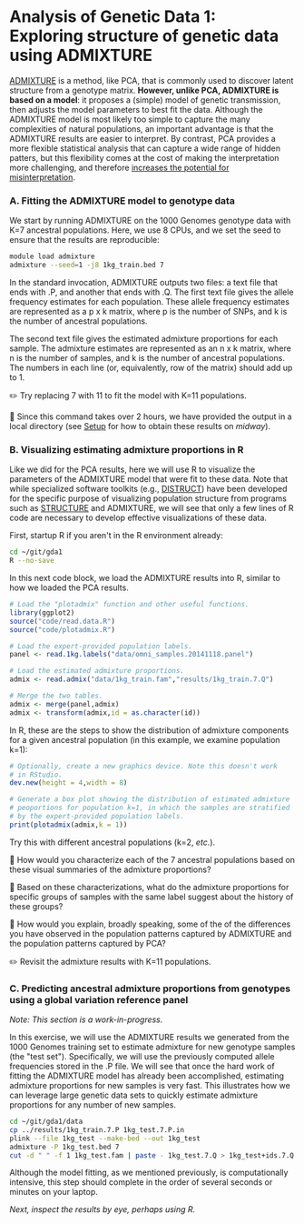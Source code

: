 # Analysis of Genetic Data 1:<br>Exploring structure of genetic data using ADMIXTURE

[ADMIXTURE](https://www.genetics.ucla.edu/software/admixture) is a
method, like PCA, that is commonly used to discover latent structure
from a genotype matrix. **However, unlike PCA, ADMIXTURE is based on a
model**: it proposes a (simple) model of genetic transmission, then
adjusts the model parameters to best fit the data. Although the
ADMIXTURE model is most likely too simple to capture the many
complexities of natural populations, an important advantage is that
the ADMIXTURE results are easier to interpret. By contrast, PCA
provides a more flexible statistical analysis that can capture a wide
range of hidden patters, but this flexibility comes at the cost of
making the interpretation more challenging, and therefore
[increases the potential for misinterpretation](http://dx.doi.org/10.1038/ng.139).

### A. Fitting the ADMIXTURE model to genotype data

We start by running ADMIXTURE on the 1000 Genomes genotype data with
K=7 ancestral populations. Here, we use 8 CPUs, and we set the seed to
ensure that the results are reproducible:

```bash
module load admixture
admixture --seed=1 -j8 1kg_train.bed 7
```

In the standard invocation, ADMIXTURE outputs two files: a text file
that ends with .P, and another that ends with .Q. The first text file
gives the allele frequency estimates for each population. These allele
frequency estimates are represented as a p x k matrix, where p is the
number of SNPs, and k is the number of ancestral populations.

The second text file gives the estimated admixture proportions for
each sample. The admixture estimates are represented as an n x k
matrix, where n is the number of samples, and k is the number of
ancestral populations. The numbers in each line (or, equivalently, row
of the matrix) should add up to 1.

:pencil2: Try replacing 7 with 11 to fit the model with K=11 populations.

:pushpin: Since this command takes over 2 hours, we have provided the
output in a local directory (see [Setup](setup.md) for how to obtain
these results on *midway*).

### B. Visualizing estimating admixture proportions in R

Like we did for the PCA results, here we will use R to visualize the
parameters of the ADMIXTURE model that were fit to these data. Note
that while specialized software toolkits (e.g.,
[DISTRUCT](http://web.stanford.edu/group/rosenberglab/index.html))
have been developed for the specific purpose of visualizing population
structure from programs such as
[STRUCTURE](http://pritchardlab.stanford.edu/structure.html) and
ADMIXTURE, we will see that only a few lines of R code are necessary
to develop effective visualizations of these data.

First, startup R if you aren't in the R environment already:

```bash
cd ~/git/gda1
R --no-save
```

In this next code block, we load the ADMIXTURE results into R, similar
to how we loaded the PCA results.

```R
# Load the "plotadmix" function and other useful functions.
library(ggplot2)
source("code/read.data.R")
source("code/plotadmix.R")

# Load the expert-provided population labels.
panel <- read.1kg.labels("data/omni_samples.20141118.panel")

# Load the estimated admixture proportions.
admix <- read.admix("data/1kg_train.fam","results/1kg_train.7.Q")

# Merge the two tables.
admix <- merge(panel,admix)
admix <- transform(admix,id = as.character(id))
```

In R, these are the steps to show the distribution of admixture
components for a given ancestral population (in this example, we
examine population k=1):

```R
# Optionally, create a new graphics device. Note this doesn't work
# in RStudio.
dev.new(height = 4,width = 8)

# Generate a box plot showing the distribution of estimated admixture
# peoportions for population k=1, in which the samples are stratified
# by the expert-provided population labels.
print(plotadmix(admix,k = 1))
```

Try this with different ancestral populations (k=2, *etc.*).

:ledger: How would you characterize each of the 7 ancestral
populations based on these visual summaries of the admixture
proportions?

:ledger: Based on these characterizations, what do the admixture
proportions for specific groups of samples with the same label suggest
about the history of these groups?

:orange_book: How would you explain, broadly speaking, some of the of
the differences you have observed in the population patterns captured
by ADMIXTURE and the population patterns captured by PCA?

:pencil2: Revisit the admixture results with K=11 populations.

### C. Predicting ancestral admixture proportions from genotypes using a global variation reference panel

*Note: This section is a work-in-progress.*

In this exercise, we will use the ADMIXTURE results we generated from
the 1000 Genomes training set to estimate admixture for new genotype
samples (the "test set"). Specifically, we will use the previously
computed allele frequencies stored in the .P file. We will see that
once the hard work of fitting the ADMIXTURE model has already been
accomplished, estimating admixture proportions for new samples is very
fast. This illustrates how we can leverage large genetic data sets to
quickly estimate admixture proportions for any number of new samples.

```bash
cd ~/git/gda1/data
cp ../results/1kg_train.7.P 1kg_test.7.P.in
plink --file 1kg_test --make-bed --out 1kg_test
admixture -P 1kg_test.bed 7
cut -d " " -f 1 1kg_test.fam | paste - 1kg_test.7.Q > 1kg_test+ids.7.Q
```

Although the model fitting, as we mentioned previously, is
computationally intensive, this step should complete in the order of
several seconds or minutes on your laptop.

*Next, inspect the results by eye, perhaps using R.*
